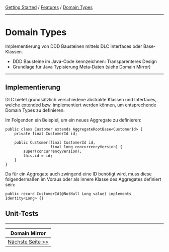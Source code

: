 [Getting Started](../index.md) / [Features](../features.md) / [Domain Types](domain_types.md)

<hr/>

# Domain Types
Implementierung von DDD Bausteinen mittels DLC Interfaces oder Base-Klassen.
-   DDD Bausteine im Java-Code kennzeichnen: Transparenteres Design
-   Grundlage für Java Typisierung Meta-Daten (siehe Domain Mirror)

<hr/>

## Implementierung
DLC bietet grundsätzlich verschiedene abstrakte Klassen und Interfaces, welche extended bzw. 
implementiert werden können, um entsprechende Domain Types zu definieren.

Im Folgenden ein Beispiel, um ein neues Aggregate zu definieren:
```
public class Customer extends AggregateRootBase<CustomerId> {
    private final CustomerId id;
    
    public Customer(final CustomerId id,
                    final long concurrencyVersion) {
        super(concurrencyVersion);
        this.id = id;
    }
}
```

Da für ein Aggregate auch zwingend eine ID benötigt wird, muss diese folgendermaßen im Voraus
oder als innere Klasse des Aggregates definiert sein:
```
public record CustomerId(@NotNull Long value) implements Identity<Long> {}
```


## Unit-Tests

<hr/>

|           **Domain Mirror**            |
|:--------------------------------------:|
| [Nächste Seite >>](./domain_mirror.md) |

